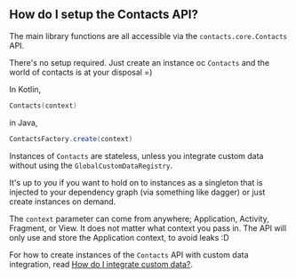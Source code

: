 ## How do I setup the Contacts API?

The main library functions are all accessible via the `contacts.core.Contacts` API.

There's no setup required. Just create an instance oc `Contacts` and the world of contacts is at
your disposal =)

In Kotlin,

```kotlin
Contacts(context)
```

in Java,

```java
ContactsFactory.create(context)
```

Instances of `Contacts` are stateless, unless you integrate custom data without using the
`GlobalCustomDataRegistry`.

It's up to you if you want to hold on to instances as a singleton that is injected to your
dependency graph (via something like dagger) or just create instances on demand.

The `context` parameter can come from anywhere; Application, Activity, Fragment, or View. It does
not matter what context you pass in. The API will only use and store the Application context, to
avoid leaks :D

For how to create instances of the `Contacts` API with custom data integration, read
[How do I integrate custom data?](/howto/howto-integrate-custom-data.md).